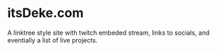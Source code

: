 # itsDeke.com
A linktree style site with twitch embeded stream, links to socials, and eventially a list of live projects.

